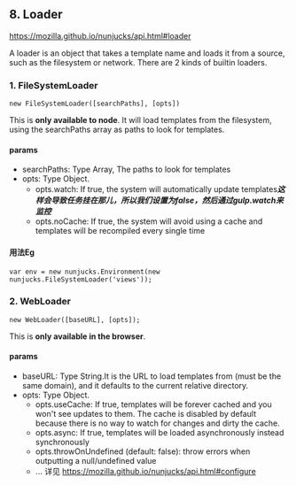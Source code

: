 ## 8. Loader
<https://mozilla.github.io/nunjucks/api.html#loader>

A loader is an object that takes a template name and loads it from a source, such as the filesystem or network. There are 2 kinds of builtin loaders.
 

### 1. FileSystemLoader
	new FileSystemLoader([searchPaths], [opts])

This is **only available to node**. It will load templates from the filesystem, using the searchPaths array as paths to look for templates. 

#### params
- searchPaths: Type Array, The paths to look for templates
- opts: Type Object.
	- opts.watch: If true, the system will automatically update templates***这样会导致任务挂在那儿，所以我们设置为false，然后通过gulp.watch来监控***
	- opts.noCache: If true, the system will avoid using a cache and templates will be recompiled every single time

#### 用法Eg

	var env = new nunjucks.Environment(new nunjucks.FileSystemLoader('views'));

### 2. WebLoader
	new WebLoader([baseURL], [opts]);

This is **only available in the browser**.

#### params
- baseURL: Type String.It is the URL to load templates from (must be the same domain), and it defaults to the current relative directory.
- opts: Type Object.
	- opts.useCache: If true, templates will be forever cached and you won't see updates to them. The cache is disabled by default because there is no way to watch for changes and dirty the cache. 
	- opts.async: If true,  templates will be loaded asynchronously instead synchronously
	- opts.throwOnUndefined (default: false): throw errors when outputting a null/undefined value
	- ... 详见 <https://mozilla.github.io/nunjucks/api.html#configure>